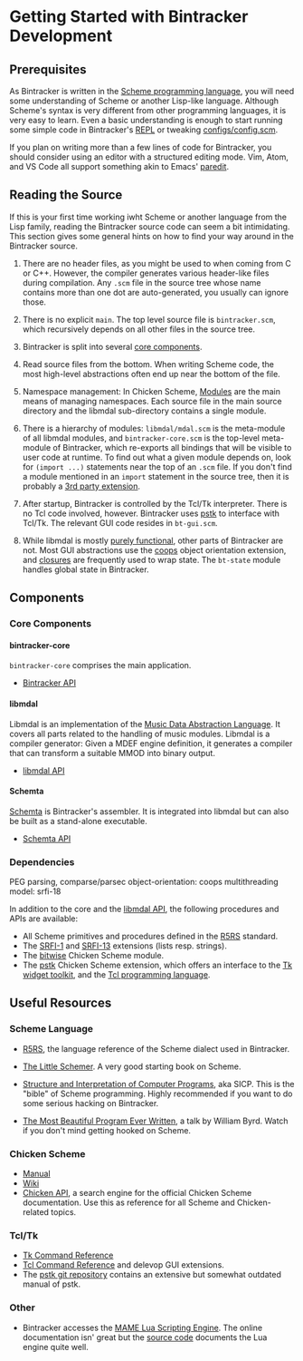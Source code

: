 # Getting Started with Bintracker Development


## Prerequisites

As Bintracker is written in the [Scheme programming language](https://en.wikipedia.org/wiki/Scheme_(programming_language)), you will need some understanding of Scheme or another Lisp-like language. Although Scheme's syntax is very different from other programming languages, it is very easy to learn. Even a basic understanding is enough to start running some simple code in Bintracker's [REPL](repl.md) or tweaking [configs/config.scm](configuration.md).

If you plan on writing more than a few lines of code for Bintracker, you should consider using an editor with a structured editing mode. Vim, Atom, and VS Code all support something akin to Emacs' [paredit](http://danmidwood.com/content/2014/11/21/animated-paredit.html).




## Reading the Source

If this is your first time working iwht Scheme or another language from the Lisp family, reading the Bintracker source code can seem a bit intimidating. This section gives some general hints on how to find your way around in the Bintracker source.

1. There are no header files, as you might be used to when coming from C or C++. However, the compiler generates various header-like files during compilation. Any `.scm` file in the source tree whose name contains more than one dot are auto-generated, you usually can ignore those.

2. There is no explicit `main`. The top level source file is `bintracker.scm`, which recursively depends on all other files in the source tree.

3. Bintracker is split into several [core components](#core-components).

4. Read source files from the bottom. When writing Scheme code, the most high-level abstractions often end up near the bottom of the file.

5. Namespace management: In Chicken Scheme, [Modules](http://wiki.call-cc.org/man/5/Modules) are the main means of managing namespaces. Each source file in the main source directory and the libmdal sub-directory contains a single module.

6. There is a hierarchy of modules: `libmdal/mdal.scm` is the meta-module of all libmdal modules, and `bintracker-core.scm` is the top-level meta-module of Bintracker, which re-exports all bindings that will be visible to user code at runtime. To find out what a given module depends on, look for `(import ...)` statements near the top of an `.scm` file. If you don't find a module mentioned in an `import` statement in the source tree, then it is probably a [3rd party extension](#dependencies).

7. After startup, Bintracker is controlled by the Tcl/Tk interpreter. There is no Tcl code involved, however. Bintracker uses [pstk](http://wiki.call-cc.org/eggref/5/pstk) to interface with Tcl/Tk. The relevant GUI code resides in `bt-gui.scm`.

8. While libmdal is mostly [purely functional](https://en.wikipedia.org/wiki/Functional_programming), other parts of Bintracker are not. Most GUI abstractions use the [coops](http://wiki.call-cc.org/eggref/5/coops) object orientation extension, and [closures](https://en.wikipedia.org/wiki/Closure_(computer_programming)) are frequently used to wrap state. The `bt-state` module handles global state in Bintracker.



## Components

### Core Components

#### bintracker-core

`bintracker-core` comprises the main application.

- [Bintracker API](generated/bintracker-core.md)

#### libmdal

Libmdal is an implementation of the [Music Data Abstraction Language](libmdal/index.md). It covers all parts related to the handling of music modules. Libmdal is a compiler generator: Given a MDEF engine definition, it generates a compiler that can transform a suitable MMOD into binary output.

- [libmdal API](libmdal/generated/mdal.md)

#### Schemta

[Schemta](libmdal/schemta.md) is Bintracker's assembler. It is integrated into libmdal but can also be built as a stand-alone executable.

- [Schemta API](libmdal/generated/schemta.md)

### Dependencies

PEG parsing, comparse/parsec
object-orientation: coops
multithreading model: srfi-18




In addition to the core  and the [libmdal API](libmdal/generated/mdal.md), the following procedures and APIs are available:

- All Scheme primitives and procedures defined in the [R5RS](https://schemers.org/Documents/Standards/R5RS/) standard.
- The [SRFI-1](https://srfi.schemers.org/srfi-1/srfi-1.html) and [SRFI-13](https://srfi.schemers.org/srfi-13/srfi-13.html) extensions (lists resp. strings).
- The [bitwise](http://wiki.call-cc.org/man/5/Module%20(chicken%20bitwise)) Chicken Scheme module.
- The [pstk](http://wiki.call-cc.org/eggref/5/pstk) Chicken Scheme extension, which offers an interface to the [Tk widget toolkit](https://en.wikipedia.org/wiki/Tk), and the [Tcl programming language](https://en.wikipedia.org/wiki/Tcl).



## Useful Resources

### Scheme Language

- [R5RS](https://schemers.org/Documents/Standards/R5RS/HTML/), the language reference of the Scheme dialect used in Bintracker.

- [The Little Schemer](https://mitpress.mit.edu/books/little-schemer-fourth-edition). A very good starting book on Scheme.

- [Structure and Interpretation of Computer Programs](https://mitpress.mit.edu/sites/default/files/sicp/full-text/book/book.html), aka SICP. This is the "bible" of Scheme programming. Highly recommended if you want to do some serious hacking on Bintracker.

- [The Most Beautiful Program Ever Written](https://www.youtube.com/watch?v=OyfBQmvr2Hc), a talk by William Byrd. Watch if you don't mind getting hooked on Scheme.

### Chicken Scheme

- [Manual](https://wiki.call-cc.org/manual)
- [Wiki](https://wiki.call-cc.org/)
- [Chicken API](https://api.call-cc.org/5/doc/), a search engine for the official Chicken Scheme documentation. Use this as reference for all Scheme and Chicken-related topics.

### Tcl/Tk

- [Tk Command Reference](https://www.tcl-lang.org/man/tcl8.6/TkCmd/contents.htm)
- [Tcl Command Reference](https://www.tcl-lang.org/man/tcl8.6/TclCmd/contents.htm) and  delevop GUI extensions.
- The [pstk git repository](https://github.com/utz82/pstk.git) contains an extensive but somewhat outdated manual of pstk.

### Other

- Bintracker accesses the [MAME Lua Scripting Engine](https://docs.mamedev.org/techspecs/luaengine.html). The online documentation isn' great but the [source code](https://github.com/mamedev/mame/blob/2d1b881c794286f0e090fbc837db1132c6ea042d/src/frontend/mame/luaengine.cpp) documents the Lua engine quite well.
